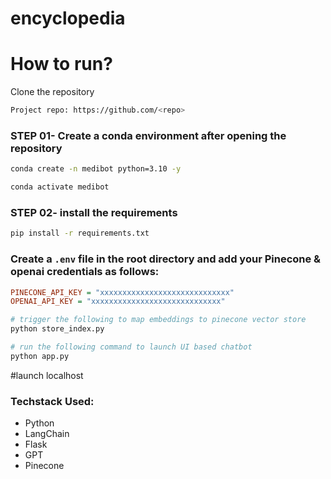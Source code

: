 # encyclopedia


# How to run?

Clone the repository

```bash
Project repo: https://github.com/<repo>
```
### STEP 01- Create a conda environment after opening the repository

```bash
conda create -n medibot python=3.10 -y
```

```bash
conda activate medibot
```


### STEP 02- install the requirements
```bash
pip install -r requirements.txt
```


### Create a `.env` file in the root directory and add your Pinecone & openai credentials as follows:

```ini
PINECONE_API_KEY = "xxxxxxxxxxxxxxxxxxxxxxxxxxxxx"
OPENAI_API_KEY = "xxxxxxxxxxxxxxxxxxxxxxxxxxxxx"
```


```bash
# trigger the following to map embeddings to pinecone vector store
python store_index.py
```

```bash
# run the following command to launch UI based chatbot
python app.py
```

#launch localhost


### Techstack Used:

- Python
- LangChain
- Flask
- GPT
- Pinecone




    
